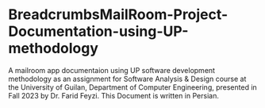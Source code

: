 # BreadcrumbsMailRoom-Project-Documentation-using-UP-methodology
A mailroom app documentaion using UP software development methodology as an assignment for Software Analysis & Design course at the University of Guilan, Department of Computer Engineering, presented in Fall 2023 by Dr. Farid Feyzi.
This Document is written in Persian.
